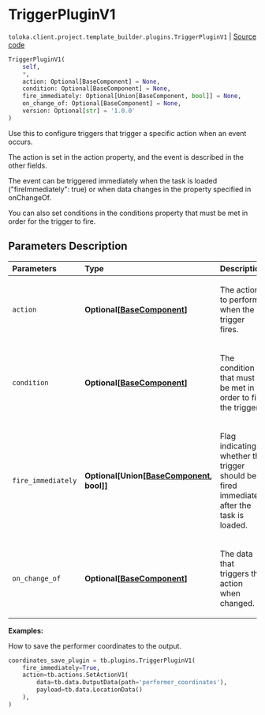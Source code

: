 # TriggerPluginV1
`toloka.client.project.template_builder.plugins.TriggerPluginV1` | [Source code](https://github.com/Toloka/toloka-kit/blob/v0.1.24/src/client/project/template_builder/plugins.py#L137)

```python
TriggerPluginV1(
    self,
    *,
    action: Optional[BaseComponent] = None,
    condition: Optional[BaseComponent] = None,
    fire_immediately: Optional[Union[BaseComponent, bool]] = None,
    on_change_of: Optional[BaseComponent] = None,
    version: Optional[str] = '1.0.0'
)
```

Use this to configure triggers that trigger a specific action when an event occurs.


The action is set in the action property, and the event is described in the other fields.

The event can be triggered immediately when the task is loaded ("fireImmediately": true) or when data changes in
the property specified in onChangeOf.

You can also set conditions in the conditions property that must be met in order for the trigger to fire.

## Parameters Description

| Parameters | Type | Description |
| :----------| :----| :-----------|
`action`|**Optional\[[BaseComponent](toloka.client.project.template_builder.base.BaseComponent.md)\]**|<p>The action to perform when the trigger fires.</p>
`condition`|**Optional\[[BaseComponent](toloka.client.project.template_builder.base.BaseComponent.md)\]**|<p>The condition that must be met in order to fire the trigger.</p>
`fire_immediately`|**Optional\[Union\[[BaseComponent](toloka.client.project.template_builder.base.BaseComponent.md), bool\]\]**|<p>Flag indicating whether the trigger should be fired immediately after the task is loaded.</p>
`on_change_of`|**Optional\[[BaseComponent](toloka.client.project.template_builder.base.BaseComponent.md)\]**|<p>The data that triggers the action when changed.</p>

**Examples:**

How to save the performer coordinates to the output.

```python
coordinates_save_plugin = tb.plugins.TriggerPluginV1(
    fire_immediately=True,
    action=tb.actions.SetActionV1(
        data=tb.data.OutputData(path='performer_coordinates'),
        payload=tb.data.LocationData()
    ),
)
```
